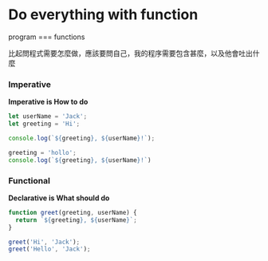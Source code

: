 # Do everything with function

program === functions

比起問程式需要怎麼做，應該要問自己，我的程序需要包含甚麼，以及他會吐出什麼

### Imperative

**Imperative is How to do**

```jsx
let userName = 'Jack';
let greeting = 'Hi';

console.log(`${greeting}, ${userName}!`);

greeting = 'hollo';
console.log(`${greeting}, ${userName}!`)
```

### Functional

**Declarative is What should do**

```jsx
function greet(greeting, userName) {
  return `${greeting}, ${userName}`;
}

greet('Hi', 'Jack');
greet('Hello', 'Jack');
```